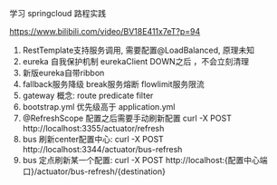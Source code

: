 学习 springcloud 路程实践 

https://www.bilibili.com/video/BV18E411x7eT?p=94

1. RestTemplate支持服务调用, 需要配置@LoadBalanced, 原理未知
2. eureka 自我保护机制 eurekaClient DOWN之后 ，不会立刻清理
3. 新版eureka自带ribbon  
4. fallback服务降级 break服务熔断 flowlimit服务限流
5. gateway 概念: route  predicate filter
6. bootstrap.yml 优先级高于 application.yml
7. @RefreshScope 配置之后需要手动刷新配置 curl -X POST http://localhost:3355/actuator/refresh
8. bus 刷新center配置中心: curl -X POST http://localhost:3344/actuator/bus-refresh
9. bus 定点刷新某一个配置: curl -X POST http://localhost:{配置中心端口}/actuator/bus-refresh/{destination}